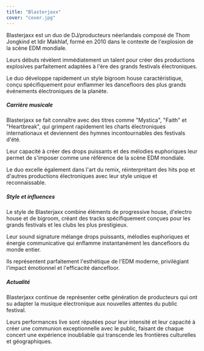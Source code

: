 ```yaml
---
title: "Blasterjaxx"
cover: "cover.jpg"
---
```


Blasterjaxx est un duo de DJ/producteurs néerlandais composé de Thom Jongkind et Idir Makhlaf, formé en 2010
dans le contexte de l'explosion de la scène EDM mondiale.

Leurs débuts révèlent immédiatement un talent pour créer des productions explosives parfaitement adaptées à l'ère
des grands festivals électroniques.

Le duo développe rapidement un style bigroom house caractéristique, conçu spécifiquement pour enflammer les
dancefloors des plus grands événements électroniques de la planète.


##### Carrière musicale

Blasterjaxx se fait connaître avec des titres comme "Mystica", "Faith" et "Heartbreak", qui grimpent rapidement
les charts électroniques internationaux et deviennent des hymnes incontournables des festivals d'été.

Leur capacité à créer des drops puissants et des mélodies euphoriques leur permet de s'imposer comme une référence
de la scène EDM mondiale.

Le duo excelle également dans l'art du remix, réinterprétant des hits pop et d'autres productions électroniques
avec leur style unique et reconnaissable.


##### Style et influences

Le style de Blasterjaxx combine éléments de progressive house, d'electro house et de bigroom, créant des tracks
spécifiquement conçues pour les grands festivals et les clubs les plus prestigieux.

Leur sound signature mélange drops puissants, mélodies euphoriques et énergie communicative qui enflamme
instantanément les dancefloors du monde entier.

Ils représentent parfaitement l'esthétique de l'EDM moderne, privilégiant l'impact émotionnel et l'efficacité
dancefloor.


##### Actualité

Blasterjaxx continue de représenter cette génération de producteurs qui ont su adapter la musique électronique aux
nouvelles attentes du public festival.

Leurs performances live sont réputées pour leur intensité et leur capacité à créer une communion exceptionnelle avec
le public, faisant de chaque concert une expérience inoubliable qui transcende les frontières culturelles et
géographiques.
